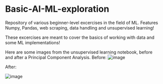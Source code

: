 # Basic-AI-ML-exploration
Repository of various beginner-level excercises in the field of ML. Features Numpy, Pandas, web scraping, data handling and unsupervised learning!

These excercises are meant to cover the basics of working with data and some ML implementations!

Here are some images from the unsupervised learning notebook, before and after a Principal Component Analysis. Before:
![image](https://user-images.githubusercontent.com/59232492/207288330-2470b633-dfcb-45b3-add3-f3f5efaaa58f.png)


After:

![image](https://user-images.githubusercontent.com/59232492/207288571-08b2d452-e164-4482-804e-92e6d6ef1f8c.png)

